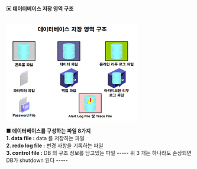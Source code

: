 **▣ 데이터베이스 저장 영역 구조**  

<br/>
<img src="https://github.com/corvina1208/Oracle_Admin/blob/main/2_db%EC%A0%80%EC%9E%A5%EC%98%81%EC%97%AD%EA%B5%AC%EC%A1%B0.png" width="70%" height="70%">
<br/>

**■ 데이터베이스를 구성하는 파일 8가지**  
**1. data file :** data 를 저장하는 파일  
**2. redo log file :** 변경 사항을 기록하는 파일  
**3. control file :** DB 의 구조 정보를 담고있는 파일
----- 위 3 개는 하나라도 손상되면 DB가 shutdown 된다 -----
